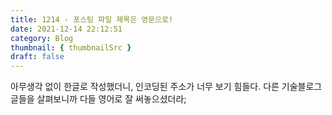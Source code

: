 ```yaml
---
title: 1214 - 포스팅 파일 제목은 영문으로!
date: 2021-12-14 22:12:51
category: Blog
thumbnail: { thumbnailSrc }
draft: false
---
```


아무생각 없이 한글로 작성했더니, 인코딩된 주소가 너무 보기 힘들다.
다른 기술블로그 글들을 살펴보니까 다들 영어로 잘 써놓으셨더라;
